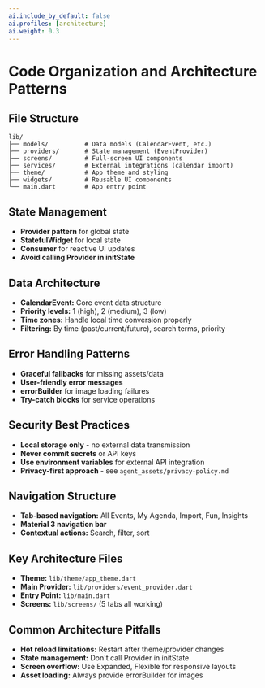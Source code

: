 ```yaml
---
ai.include_by_default: false  
ai.profiles: [architecture]
ai.weight: 0.3
---
```


# Code Organization and Architecture Patterns

## File Structure
```
lib/
├── models/          # Data models (CalendarEvent, etc.)
├── providers/       # State management (EventProvider)
├── screens/         # Full-screen UI components
├── services/        # External integrations (calendar import)
├── theme/           # App theme and styling
├── widgets/         # Reusable UI components
└── main.dart        # App entry point
```

## State Management
- **Provider pattern** for global state
- **StatefulWidget** for local state  
- **Consumer<EventProvider>** for reactive UI updates
- **Avoid calling Provider in initState**

## Data Architecture
- **CalendarEvent:** Core event data structure
- **Priority levels:** 1 (high), 2 (medium), 3 (low)
- **Time zones:** Handle local time conversion properly
- **Filtering:** By time (past/current/future), search terms, priority

## Error Handling Patterns
- **Graceful fallbacks** for missing assets/data
- **User-friendly error messages**
- **errorBuilder** for image loading failures
- **Try-catch blocks** for service operations

## Security Best Practices
- **Local storage only** - no external data transmission
- **Never commit secrets** or API keys
- **Use environment variables** for external API integration
- **Privacy-first approach** - see `agent_assets/privacy-policy.md`

## Navigation Structure
- **Tab-based navigation:** All Events, My Agenda, Import, Fun, Insights
- **Material 3 navigation bar**
- **Contextual actions:** Search, filter, sort

## Key Architecture Files
- **Theme:** `lib/theme/app_theme.dart`
- **Main Provider:** `lib/providers/event_provider.dart`
- **Entry Point:** `lib/main.dart`
- **Screens:** `lib/screens/` (5 tabs all working)

## Common Architecture Pitfalls
- **Hot reload limitations:** Restart after theme/provider changes
- **State management:** Don't call Provider in initState
- **Screen overflow:** Use Expanded, Flexible for responsive layouts
- **Asset loading:** Always provide errorBuilder for images
